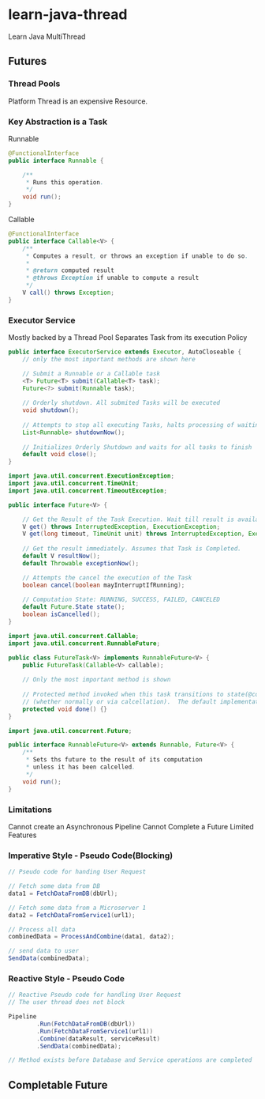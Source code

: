 # learn-java-thread
Learn Java MultiThread

## Futures

### Thread Pools

Platform Thread is an expensive Resource.

### Key Abstraction is a Task

Runnable

```java
@FunctionalInterface
public interface Runnable {

    /**
     * Runs this operation.
     */
    void run();
}
```

Callable

```java
@FunctionalInterface
public interface Callable<V> {
    /**
     * Computes a result, or throws an exception if unable to do so.
     * 
     * @return computed result
     * @throws Exception if unable to compute a result
     */
    V call() throws Exception;
}
```

### Executor Service

Mostly backed by a Thread Pool
Separates Task from its execution Policy

```java
public interface ExecutorService extends Executor, AutoCloseable {
    // only the most important methods are shown here

    // Submit a Runnable or a Callable task
    <T> Future<T> submit(Callable<T> task);
    Future<?> submit(Runnable task);
    
    // Orderly shutdown. All submited Tasks will be executed
    void shutdown();
    
    // Attempts to stop all executing Tasks, halts processing of waiting Tasks
    List<Runnable> shutdownNow();
    
    // Initializes Orderly Shutdown and waits for all tasks to finish
    default void close();
}
```

```java
import java.util.concurrent.ExecutionException;
import java.util.concurrent.TimeUnit;
import java.util.concurrent.TimeoutException;

public interface Future<V> {

    // Get the Result of the Task Execution. Wait till result is available
    V get() throws InterruptedException, ExecutionException;
    V get(long timeout, TimeUnit unit) throws InterruptedException, ExecutionException, TimeoutException;
    
    // Get the result immediately. Assumes that Task is Completed.
    default V resultNow();
    default Throwable exceptionNow();

    // Attempts the cancel the execution of the Task
    boolean cancel(boolean mayInterruptIfRunning);
    
    // Computation State: RUNNING, SUCCESS, FAILED, CANCELED
    default Future.State state();
    boolean isCancelled();
}
```

```java
import java.util.concurrent.Callable;
import java.util.concurrent.RunnableFuture;

public class FutureTask<V> implements RunnableFuture<V> {
    public FutureTask(Callable<V> callable);
    
    // Only the most important method is shown
    
    // Protected method invoked when this task transitions to state(@code isDone}
    // (whether normally or via calcellation).  The default implementation does nothing.
    protected void done() {}
}
```

```java
import java.util.concurrent.Future;

public interface RunnableFuture<V> extends Runnable, Future<V> {
    /**
     * Sets ths future to the result of its computation
     * unless it has been calcelled.
     */
    void run();
}
```

### Limitations

Cannot create an Asynchronous Pipeline
Cannot Complete a Future
Limited Features

### Imperative Style - Pseudo Code(Blocking)

```java
// Pseudo code for handing User Request

// Fetch some data from DB
data1 = FetchDataFromDB(dbUrl);

// Fetch some data from a Microserver 1
data2 = FetchDataFromService1(url1);

// Process all data
combinedData = ProcessAndCombine(data1, data2);

// send data to user
SendData(combinedData);
```

### Reactive Style - Pseudo Code

```java
// Reactive Pseudo code for handling User Request
// The user thread does not block

Pipeline
        .Run(FetchDataFromDB(dbUrl))
        .Run(FetchDataFromService1(url1))
        .Combine(dataResult, serviceResult)
        .SendData(combinedData);

// Method exists before Database and Service operations are completed
```

## Completable Future

